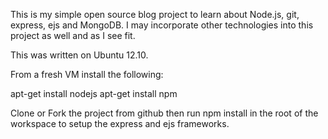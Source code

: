 This is my simple open source blog project to learn about Node.js, git, 
express, ejs and MongoDB. I may incorporate other technologies into this
project as well and as I see fit.

This was written on Ubuntu 12.10.

From a fresh VM install the following:

apt-get install nodejs
apt-get install npm

Clone or Fork the project from github then run npm install in the root of the 
workspace to setup the express and ejs frameworks.
